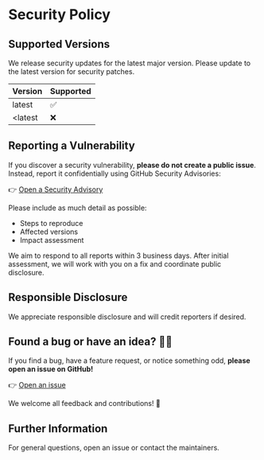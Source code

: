 # Security Policy

## Supported Versions

We release security updates for the latest major version. Please update to the latest version for security patches.

| Version | Supported          |
| ------- | ------------------ |
| latest  | :white_check_mark: |
| <latest | :x:                |

## Reporting a Vulnerability

If you discover a security vulnerability, **please do not create a public issue**. Instead, report it confidentially using GitHub Security Advisories:

👉 [Open a Security Advisory](https://github.com/<your-org>/<your-repo>/security/advisories/new)

Please include as much detail as possible:
- Steps to reproduce
- Affected versions
- Impact assessment

We aim to respond to all reports within 3 business days. After initial assessment, we will work with you on a fix and coordinate public disclosure.

## Responsible Disclosure

We appreciate responsible disclosure and will credit reporters if desired.

## Found a bug or have an idea? 🐛💡

If you find a bug, have a feature request, or notice something odd, **please open an issue on GitHub!**

👉 [Open an issue](https://github.com/<your-org>/<your-repo>/issues/new/choose)

We welcome all feedback and contributions! 🙏

## Further Information

For general questions, open an issue or contact the maintainers. 